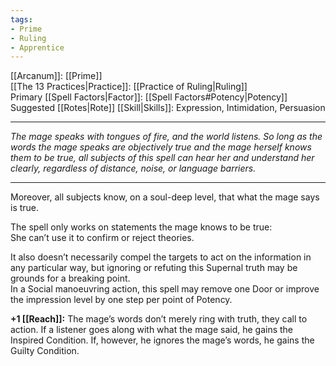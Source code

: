 ```yaml
---
tags:
- Prime
- Ruling
- Apprentice
---
```


[[Arcanum]]: [[Prime]]\
[[The 13 Practices|Practice]]: [[Practice of Ruling|Ruling]]\
Primary [[Spell Factors|Factor]]: [[Spell Factors#Potency|Potency]]\
Suggested [[Rotes|Rote]] [[Skill|Skills]]: Expression, Intimidation, Persuasion

---

_The mage speaks with tongues of fire, and the world listens. So long as the words the mage speaks are objectively true and the mage herself knows them to be true, all subjects of this spell can hear her and understand her clearly, regardless of distance, noise, or language barriers._

---

Moreover, all subjects know, on a soul-deep level, that what the mage says is true. 

The spell only works on statements the mage knows to be true:\
She can’t use it to confirm or reject theories.

It also doesn’t necessarily compel the targets to act on the information in any particular way, but ignoring or refuting this Supernal truth may be grounds for a breaking point.\
In a Social manoeuvring action, this spell may remove one Door or improve the impression level by one step per point of Potency.

**+1 [[Reach]]:** The mage’s words don’t merely ring with truth, they call to action. If a listener goes along with what the mage said, he gains the Inspired Condition. If, however, he ignores the mage’s words, he gains the Guilty Condition.